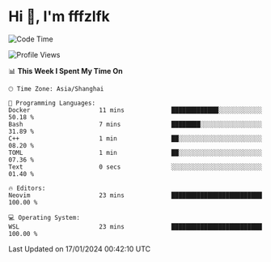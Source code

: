 # Hi 👋, I'm fffzlfk

<!--START_SECTION:waka-->
![Code Time](http://img.shields.io/badge/Code%20Time-642%20hrs%2021%20mins-blue)

![Profile Views](http://img.shields.io/badge/Profile%20Views-0-blue)

📊 **This Week I Spent My Time On** 

```text
🕑︎ Time Zone: Asia/Shanghai

💬 Programming Languages: 
Docker                   11 mins             █████████████░░░░░░░░░░░░   50.18 % 
Bash                     7 mins              ████████░░░░░░░░░░░░░░░░░   31.89 % 
C++                      1 min               ██░░░░░░░░░░░░░░░░░░░░░░░   08.20 % 
TOML                     1 min               ██░░░░░░░░░░░░░░░░░░░░░░░   07.36 % 
Text                     0 secs              ░░░░░░░░░░░░░░░░░░░░░░░░░   01.40 % 

🔥 Editors: 
Neovim                   23 mins             █████████████████████████   100.00 % 

💻 Operating System: 
WSL                      23 mins             █████████████████████████   100.00 % 
```


 Last Updated on 17/01/2024 00:42:10 UTC
<!--END_SECTION:waka-->
